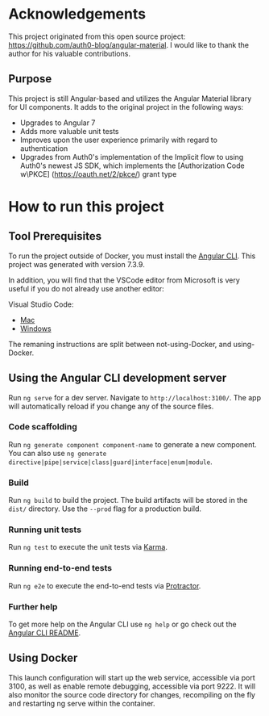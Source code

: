 # Acknowledgements
This project originated from this open source project: https://github.com/auth0-blog/angular-material.  I would like to thank the author for his valuable contributions.

## Purpose
This project is still Angular-based and utilizes the Angular Material library for UI components.  It adds to the original project in the following ways:
* Upgrades to Angular 7
* Adds more valuable unit tests
* Improves upon the user experience primarily with regard to authentication
* Upgrades from Auth0's implementation of the Implicit flow to using Auth0's newest JS SDK, which implements the [Authorization Code w\PKCE] (https://oauth.net/2/pkce/) grant type

# How to run this project

## Tool Prerequisites

To run the project outside of Docker, you must install the [Angular CLI](https://github.com/angular/angular-cli).  This project was generated with version 7.3.9.

In addition, you will find that the VSCode editor from Microsoft is very useful if you do not already use another editor:

Visual Studio Code:

   - [Mac](https://go.microsoft.com/fwlink/?LinkID=534106)
   - [Windows](https://go.microsoft.com/fwlink/?LinkID=534107)

The remaning instructions are split between not-using-Docker, and using-Docker.

## Using the Angular CLI development server

Run `ng serve` for a dev server. Navigate to `http://localhost:3100/`. The app will automatically reload if you change any of the source files.

### Code scaffolding

Run `ng generate component component-name` to generate a new component. You can also use `ng generate directive|pipe|service|class|guard|interface|enum|module`.

### Build

Run `ng build` to build the project. The build artifacts will be stored in the `dist/` directory. Use the `--prod` flag for a production build.

### Running unit tests

Run `ng test` to execute the unit tests via [Karma](https://karma-runner.github.io).

### Running end-to-end tests

Run `ng e2e` to execute the end-to-end tests via [Protractor](http://www.protractortest.org/).

### Further help

To get more help on the Angular CLI use `ng help` or go check out the [Angular CLI README](https://github.com/angular/angular-cli/blob/master/README.md).

## Using Docker

This launch configuration will start up the web service, accessible via port 3100, as well as enable remote debugging, accessible via port 9222. It will also monitor the source code directory for changes, recompiling on the fly and restarting ng serve within the container.